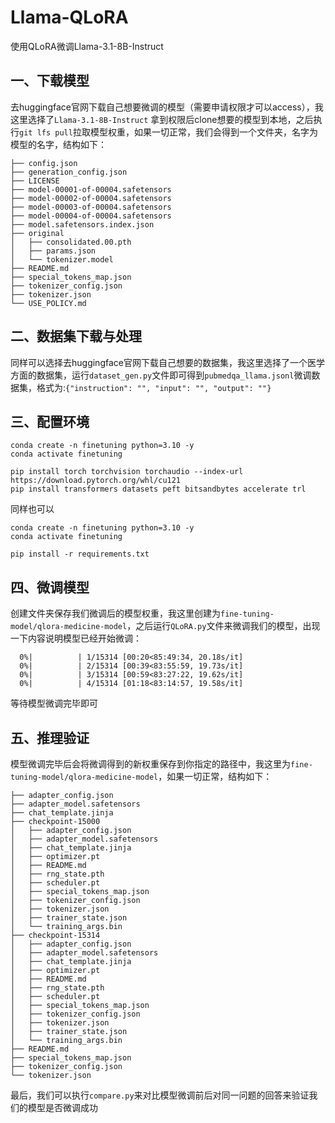 # Llama-QLoRA
使用QLoRA微调Llama-3.1-8B-Instruct

## 一、下载模型
去huggingface官网下载自己想要微调的模型（需要申请权限才可以access），我这里选择了`Llama-3.1-8B-Instruct`
拿到权限后clone想要的模型到本地，之后执行`git lfs pull`拉取模型权重，如果一切正常，我们会得到一个文件夹，名字为模型的名字，结构如下：
```
├── config.json
├── generation_config.json
├── LICENSE
├── model-00001-of-00004.safetensors
├── model-00002-of-00004.safetensors
├── model-00003-of-00004.safetensors
├── model-00004-of-00004.safetensors
├── model.safetensors.index.json
├── original
│   ├── consolidated.00.pth
│   ├── params.json
│   └── tokenizer.model
├── README.md
├── special_tokens_map.json
├── tokenizer_config.json
├── tokenizer.json
└── USE_POLICY.md
```

## 二、数据集下载与处理
同样可以选择去huggingface官网下载自己想要的数据集，我这里选择了一个医学方面的数据集，运行`dataset_gen.py`文件即可得到`pubmedqa_llama.jsonl`微调数据集，格式为:`{"instruction": "", "input": "", "output": ""}`

## 三、配置环境
```
conda create -n finetuning python=3.10 -y
conda activate finetuning

pip install torch torchvision torchaudio --index-url https://download.pytorch.org/whl/cu121
pip install transformers datasets peft bitsandbytes accelerate trl
```
同样也可以
```
conda create -n finetuning python=3.10 -y
conda activate finetuning

pip install -r requirements.txt
```

## 四、微调模型
创建文件夹保存我们微调后的模型权重，我这里创建为`fine-tuning-model/qlora-medicine-model`，之后运行`QLoRA.py`文件来微调我们的模型，出现一下内容说明模型已经开始微调：
```
  0%|          | 1/15314 [00:20<85:49:34, 20.18s/it]
  0%|          | 2/15314 [00:39<83:55:59, 19.73s/it]
  0%|          | 3/15314 [00:59<83:27:22, 19.62s/it]
  0%|          | 4/15314 [01:18<83:14:57, 19.58s/it]
```
等待模型微调完毕即可

## 五、推理验证
模型微调完毕后会将微调得到的新权重保存到你指定的路径中，我这里为`fine-tuning-model/qlora-medicine-model`，如果一切正常，结构如下：
```
├── adapter_config.json
├── adapter_model.safetensors
├── chat_template.jinja
├── checkpoint-15000
│   ├── adapter_config.json
│   ├── adapter_model.safetensors
│   ├── chat_template.jinja
│   ├── optimizer.pt
│   ├── README.md
│   ├── rng_state.pth
│   ├── scheduler.pt
│   ├── special_tokens_map.json
│   ├── tokenizer_config.json
│   ├── tokenizer.json
│   ├── trainer_state.json
│   └── training_args.bin
├── checkpoint-15314
│   ├── adapter_config.json
│   ├── adapter_model.safetensors
│   ├── chat_template.jinja
│   ├── optimizer.pt
│   ├── README.md
│   ├── rng_state.pth
│   ├── scheduler.pt
│   ├── special_tokens_map.json
│   ├── tokenizer_config.json
│   ├── tokenizer.json
│   ├── trainer_state.json
│   └── training_args.bin
├── README.md
├── special_tokens_map.json
├── tokenizer_config.json
└── tokenizer.json
```
最后，我们可以执行`compare.py`来对比模型微调前后对同一问题的回答来验证我们的模型是否微调成功
